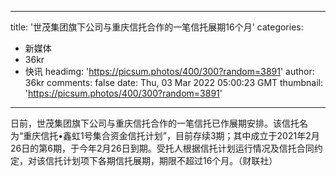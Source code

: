 
---
title: '世茂集团旗下公司与重庆信托合作的一笔信托展期16个月'
categories: 
 - 新媒体
 - 36kr
 - 快讯
headimg: 'https://picsum.photos/400/300?random=3891'
author: 36kr
comments: false
date: Thu, 03 Mar 2022 05:00:23 GMT
thumbnail: 'https://picsum.photos/400/300?random=3891'
---

<div>   
日前，世茂集团旗下公司与重庆信托合作的一笔信托已作展期安排。该信托名为“重庆信托•鑫虹1号集合资金信托计划”，目前存续3期；其中成立于2021年2月26日的第6期，于今年2月26日到期。受托人根据信托计划运行情况及信托合同约定，对该信托计划项下各期信托展期，期限不超过16个月。（财联社）  
</div>
            